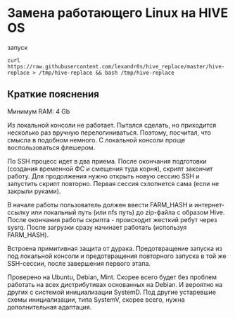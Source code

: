 # Замена работающего Linux на HIVE OS

запуск
```
curl https://raw.githubusercontent.com/lexandr0s/hive_replace/master/hive-replace > /tmp/hive-replace && bash /tmp/hive-replace
```

## Краткие пояснения
Минимум RAM: 4 Gb

Из локальной консоли не работает. Пытался сделать, но приходится несколько раз вручную перелогиниваться. Поэтому, посчитал, что смысла в подобном немного. С локальной консоли проще воспользоваться флешером.

По SSH процесс идет в два приема. После окончания подготовки (создания временной ФС и смещения туда корня), скрипт закончит работу. Для продолжения нужно открыть новую сессию SSH и запустить скрипт повторно. Первая сессия схлопнется сама (если не закрыли руками).

В начале работы пользователь должен ввести FARM_HASH и интернет-ссылку или локальный путь (или nfs путь) до zip-файла с образом Hive.
После окончания работы скрипта - происходит жесткий ребут через sysrq. После загрузки сразу начинает работать (используя FARM_HASH).

Встроена примитивная защита от дурака. Предотвращение запуска из под локальной консоли и предотвращения повторного запуска в той же SSH-сессии, после завершения первого этапа.

Проверено на Ubuntu, Debian, Mint. Скорее всего будет без проблем работать на всех дистрибутивах основанных на Debian. И вероятно на других с системой инициализации SystemD.
Под другие устаревшие схемы инициализации, типа SystemV, скорее всего, нужна дополнительная адаптация.
